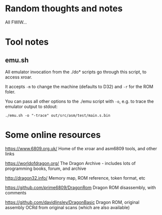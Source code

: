 # Random thoughts and notes

All FWIW...

# Tool notes

## emu.sh

All emulator invocation from the ./do* scripts go through this script, to access xroar.

It accepts `-m` to change the machine (defaults to D32) and `-r` for the ROM foler.

You can pass all other options to the ./emu script with `-o`, e.g. to trace the emulator output to stdout:

```
./emu.sh -o "-trace" out/src/asm/test/main.s.bin
```


# Some online resources

https://www.6809.org.uk/ Home of the xroar and asm6809 tools, and other links

https://worldofdragon.org/ The Dragon Archive - includes lots of programming books, forum, and archive

http://dragon32.info/   Memory map, ROM reference, token format, etc

https://github.com/prime6809/DragonRom Dragon ROM disassembly, with comments

https://github.com/davidlinsley/DragonBasic  Dragon ROM, original assembly OCRd from original scans (which are also available)

